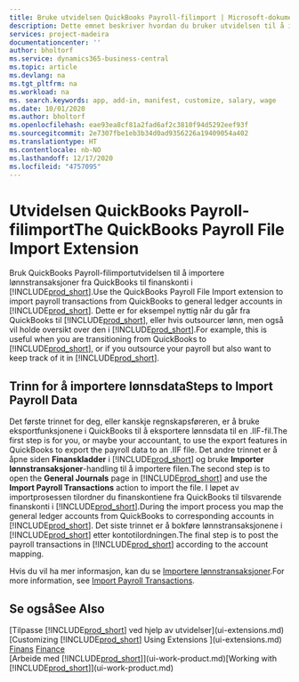 ```yaml
---
title: Bruke utvidelsen QuickBooks Payroll-filimport | Microsoft-dokumentasjon
description: Dette emnet beskriver hvordan du bruker utvidelsen til å importere lønn og lønnstransaksjoner fra QuickBooks.
services: project-madeira
documentationcenter: ''
author: bholtorf
ms.service: dynamics365-business-central
ms.topic: article
ms.devlang: na
ms.tgt_pltfrm: na
ms.workload: na
ms. search.keywords: app, add-in, manifest, customize, salary, wage
ms.date: 10/01/2020
ms.author: bholtorf
ms.openlocfilehash: eae93ea8cf81a2fad6af2c3810f94d5292eef93f
ms.sourcegitcommit: 2e7307fbe1eb3b34d0ad9356226a19409054a402
ms.translationtype: HT
ms.contentlocale: nb-NO
ms.lasthandoff: 12/17/2020
ms.locfileid: "4757095"
---
```

# <a name="the-quickbooks-payroll-file-import-extension"></a><span data-ttu-id="d9afe-103">Utvidelsen QuickBooks Payroll-filimport</span><span class="sxs-lookup"><span data-stu-id="d9afe-103">The QuickBooks Payroll File Import Extension</span></span>
<span data-ttu-id="d9afe-104">Bruk QuickBooks Payroll-filimportutvidelsen til å importere lønnstransaksjoner fra QuickBooks til finanskonti i [!INCLUDE[prod_short](includes/prod_short.md)].</span><span class="sxs-lookup"><span data-stu-id="d9afe-104">Use the QuickBooks Payroll File Import extension to import payroll transactions from QuickBooks to general ledger accounts in [!INCLUDE[prod_short](includes/prod_short.md)].</span></span> <span data-ttu-id="d9afe-105">Dette er for eksempel nyttig når du går fra QuickBooks til [!INCLUDE[prod_short](includes/prod_short.md)], eller hvis outsourcer lønn, men også vil holde oversikt over den i [!INCLUDE[prod_short](includes/prod_short.md)].</span><span class="sxs-lookup"><span data-stu-id="d9afe-105">For example, this is useful when you are transitioning from QuickBooks to [!INCLUDE[prod_short](includes/prod_short.md)], or if you outsource your payroll but also want to keep track of it in [!INCLUDE[prod_short](includes/prod_short.md)].</span></span>

## <a name="steps-to-import-payroll-data"></a><span data-ttu-id="d9afe-106">Trinn for å importere lønnsdata</span><span class="sxs-lookup"><span data-stu-id="d9afe-106">Steps to Import Payroll Data</span></span>
<span data-ttu-id="d9afe-107">Det første trinnet for deg, eller kanskje regnskapsføreren, er å bruke eksportfunksjonene i QuickBooks til å eksportere lønnsdata til en .IIF-fil.</span><span class="sxs-lookup"><span data-stu-id="d9afe-107">The first step is for you, or maybe your accountant, to use the export features in QuickBooks to export the payroll data to an .IIF file.</span></span> <span data-ttu-id="d9afe-108">Det andre trinnet er å åpne siden **Finanskladder** i [!INCLUDE[prod_short](includes/prod_short.md)] og bruke **Importer lønnstransaksjoner**-handling til å importere filen.</span><span class="sxs-lookup"><span data-stu-id="d9afe-108">The second step is to open the **General Journals** page in [!INCLUDE[prod_short](includes/prod_short.md)] and use the **Import Payroll Transactions** action to import the file.</span></span> <span data-ttu-id="d9afe-109">I løpet av importprosessen tilordner du finanskontiene fra QuickBooks til tilsvarende finanskonti i [!INCLUDE[prod_short](includes/prod_short.md)].</span><span class="sxs-lookup"><span data-stu-id="d9afe-109">During the import process you map the general ledger accounts from QuickBooks to corresponding accounts in [!INCLUDE[prod_short](includes/prod_short.md)].</span></span> <span data-ttu-id="d9afe-110">Det siste trinnet er å bokføre lønnstransaksjonene i [!INCLUDE[prod_short](includes/prod_short.md)] etter kontotilordningen.</span><span class="sxs-lookup"><span data-stu-id="d9afe-110">The final step is to post the payroll transactions in [!INCLUDE[prod_short](includes/prod_short.md)] according to the account mapping.</span></span> 

<span data-ttu-id="d9afe-111">Hvis du vil ha mer informasjon, kan du se [Importere lønnstransaksjoner](finance-how-import-payroll-transactions.md).</span><span class="sxs-lookup"><span data-stu-id="d9afe-111">For more information, see [Import Payroll Transactions](finance-how-import-payroll-transactions.md).</span></span>

## <a name="see-also"></a><span data-ttu-id="d9afe-112">Se også</span><span class="sxs-lookup"><span data-stu-id="d9afe-112">See Also</span></span>
<span data-ttu-id="d9afe-113">[Tilpasse [!INCLUDE[prod_short](includes/prod_short.md)] ved hjelp av utvidelser](ui-extensions.md)  </span><span class="sxs-lookup"><span data-stu-id="d9afe-113">[Customizing [!INCLUDE[prod_short](includes/prod_short.md)] Using Extensions ](ui-extensions.md)  </span></span>  
<span data-ttu-id="d9afe-114">[Finans](finance.md)  </span><span class="sxs-lookup"><span data-stu-id="d9afe-114">[Finance](finance.md)  </span></span>  
<span data-ttu-id="d9afe-115">[Arbeide med [!INCLUDE[prod_short](includes/prod_short.md)]](ui-work-product.md)</span><span class="sxs-lookup"><span data-stu-id="d9afe-115">[Working with [!INCLUDE[prod_short](includes/prod_short.md)]](ui-work-product.md)</span></span>
